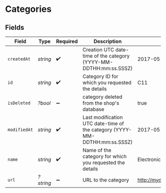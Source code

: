 # Categories


## Fields

| Field                                                                      | Type                                                                       | Required                                                                   | Description                                                                | Example                                                                    |
| -------------------------------------------------------------------------- | -------------------------------------------------------------------------- | -------------------------------------------------------------------------- | -------------------------------------------------------------------------- | -------------------------------------------------------------------------- |
| `createdAt`                                                                | *string*                                                                   | :heavy_check_mark:                                                         | Creation UTC date-time of the category (YYYY-MM-DDTHH:mm:ss.SSSZ)          | 2017-05-12 12:30:00 +0000 UTC                                              |
| `id`                                                                       | *string*                                                                   | :heavy_check_mark:                                                         | Category ID for which you requested the details                            | C11                                                                        |
| `isDeleted`                                                                | *?bool*                                                                    | :heavy_minus_sign:                                                         | category deleted from the shop's database                                  | true                                                                       |
| `modifiedAt`                                                               | *string*                                                                   | :heavy_check_mark:                                                         | Last modification UTC date-time of the category (YYYY-MM-DDTHH:mm:ss.SSSZ) | 2017-05-12 12:30:00 +0000 UTC                                              |
| `name`                                                                     | *string*                                                                   | :heavy_check_mark:                                                         | Name of the category for which you requested the details                   | Electronics                                                                |
| `url`                                                                      | *?string*                                                                  | :heavy_minus_sign:                                                         | URL to the category                                                        | http://mydomain.com/category/clothing                                      |